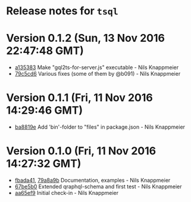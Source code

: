 # Release notes for `tsql`

<a name="current-release"></a>
# Version 0.1.2 (Sun, 13 Nov 2016 22:47:48 GMT)

* [a135383](https://github.com/nknapp/tsql/commit/a135383) Make "gql2ts-for-server.js" executable - Nils Knappmeier
* [79c5cd6](https://github.com/nknapp/tsql/commit/79c5cd6) Various fixes (some of them by @b091) - Nils Knappmeier

# Version 0.1.1 (Fri, 11 Nov 2016 14:29:46 GMT)

* [ba8819e](https://github.com/nknapp/tsql/commit/ba8819e) Add 'bin'-folder to "files" in package.json - Nils Knappmeier

# Version 0.1.0 (Fri, 11 Nov 2016 14:27:32 GMT)

* [fbada41](https://github.com/nknapp/tsql/commit/fbada41),
  [79a8a9b](https://github.com/nknapp/tsql/commit/79a8a9b) Documentation, examples - Nils Knappmeier
* [67be5b0](https://github.com/nknapp/tsql/commit/67be5b0) Extended qraphql-schema and first test - Nils Knappmeier
* [aa65ef9](https://github.com/nknapp/tsql/commit/aa65ef9) Initial check-in - Nils Knappmeier
